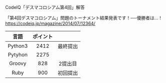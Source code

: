 CodeIQ「デスマコロシアム第4回」解答  
  
「第4回デスマコロシアム」問題のトーナメント結果発表です！──優勝者は…！  
https://codeiq.jp/magazine/2014/07/12364/  
  
|言語|ポイント|              |  
|:--:|:------:|:------------:|  
|Python3|2412|最終提出|  
|Pytyhon|2275||  
|Groovy|828|2提出目|  
|Ruby|900|初回提出|  
